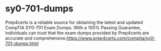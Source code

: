 # sy0-701-dumps

Prep4certs is a reliable source for obtaining the latest and updated CompTIA SY0-701 Exam Dumps. With a 100% Passing Guarantee, individuals can trust that the exam dumps provided by Prep4certs are accurate and comprehensive.https://www.prep4certs.com/comptia/sy0-701-dumps.html
